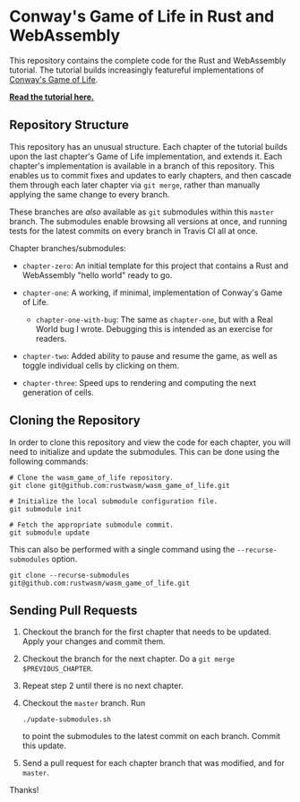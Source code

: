# Conway's Game of Life in Rust and WebAssembly

This repository contains the complete code for the Rust and WebAssembly
tutorial. The tutorial builds increasingly featureful implementations of
[Conway's Game of Life][game-of-life].

**[Read the tutorial here.][tutorial]**

[game-of-life]: https://en.wikipedia.org/wiki/Conway%27s_Game_of_Life
[tutorial]: https://rust-lang-nursery.github.io/rust-wasm/game-of-life/introduction.html

## Repository Structure

This repository has an unusual structure. Each chapter of the tutorial builds
upon the last chapter's Game of Life implementation, and extends it. Each
chapter's implementation is available in a branch of this repository. This
enables us to commit fixes and updates to early chapters, and then cascade them
through each later chapter via `git merge`, rather than manually applying the
same change to every branch.

These branches are *also* available as `git` submodules within this `master`
branch. The submodules enable browsing all versions at once, and running tests
for the latest commits on every branch in Travis CI all at once.

Chapter branches/submodules:

* `chapter-zero`: An initial template for this project that contains a Rust and
  WebAssembly "hello world" ready to go.

* `chapter-one`: A working, if minimal, implementation of Conway's Game of Life.

  * `chapter-one-with-bug`: The same as `chapter-one`, but with a Real World bug I
    wrote. Debugging this is intended as an exercise for readers.

* `chapter-two`: Added ability to pause and resume the game, as well as toggle
  individual cells by clicking on them.

* `chapter-three`: Speed ups to rendering and computing the next generation of
  cells.

## Cloning the Repository

In order to clone this repository and view the code for each chapter, you will
need to initialize and update the submodules. This can be done using the
following commands:

```
# Clone the wasm_game_of_life repository.
git clone git@github.com:rustwasm/wasm_game_of_life.git

# Initialize the local submodule configuration file.
git submodule init

# Fetch the appropriate submodule commit.
git submodule update
```

This can also be performed with a single command using the
`--recurse-submodules` option.

```
git clone --recurse-submodules git@github.com:rustwasm/wasm_game_of_life.git
```

## Sending Pull Requests

1. Checkout the branch for the first chapter that needs to be updated. Apply
   your changes and commit them.

2. Checkout the branch for the next chapter. Do a `git merge $PREVIOUS_CHAPTER`.

3. Repeat step 2 until there is no next chapter.

4. Checkout the `master` branch. Run

   ```
   ./update-submodules.sh
   ```

   to point the submodules to the latest commit on each branch. Commit this
   update.

5. Send a pull request for each chapter branch that was modified, and for
   `master`.

Thanks!
